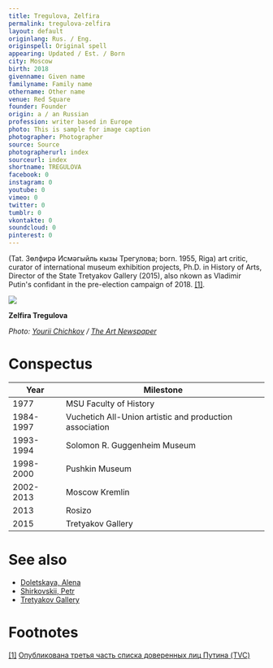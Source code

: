 ```yaml
---
title: Tregulova, Zelfira
permalink: tregulova-zelfira
layout: default
originlang: Rus. / Eng.
originspell: Original spell
appearing: Updated / Est. / Born
city: Moscow
birth: 2018
givenname: Given name
familyname: Family name
othername: Other name
venue: Red Square
founder: Founder
origin: a / an Russian
profession: writer based in Europe
photo: This is sample for image caption
photographer: Photographer
source: Source
photographerurl: index
sourceurl: index
shortname: TREGULOVA
facebook: 0
instagram: 0
youtube: 0
vimeo: 0
twitter: 0
tumblr: 0
vkontakte: 0
soundcloud: 0
pinterest: 0
---
```


(Tat. Зөлфирә Исмәгыйль кызы Трегулова; born. 1955, Riga) art critic, curator of international museum exhibition projects, Ph.D. in History of Arts, Director of the State Tretyakov Gallery (2015), also nkown as Vladimir Putin's confidant in the pre-election campaign of 2018. <span id="a1">[\[1\]](#f1)</span>.

![](http://www.theartnewspaper.ru/public/uploads/posts/post/2015-12/15594293-dda1-476b-8873-e9100b676ca5.jpg)

**Zelfira Tregulova**

*Photo: [Yourii Chichkov](chichkov-yourii) / [The Art Newspaper](http://www.theartnewspaper.ru/public/uploads/posts/post/2015-12/15594293-dda1-476b-8873-e9100b676ca5.jpg)*

# Conspectus

|Year|Milestone|
|----|-----|
|1977|MSU Faculty of History|
|1984-1997|Vuchetich All-Union artistic and production association|
|1993-1994|Solomon R. Guggenheim Museum|
|1998-2000|Pushkin Museum|
|2002-2013|Moscow Kremlin|
|2013|Rosizo|
|2015|Tretyakov Gallery|

# See also

+ [Doletskaya, Alena](doletskaya-alena)
+ [Shirkovskii, Petr](shirkovskii-petr)
+ [Tretyakov Gallery](tretyakov-gallery)

# Footnotes

[[1]](#a1) <span id="f1"></span> [Опубликована третья часть списка доверенных лиц Путина (TVC)](https://www.tvc.ru/news/show/id/131796)

